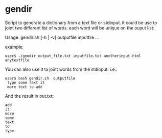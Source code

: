 gendir
======

Script to generate a dictionary from a text file or stdinput. it could be  use to joint two different list of words.
each word will be unique on the ouput list:

Usage:
  gendir.sh [-h | -v] outputfile inputfile ...

example:
```
user$ ./gendir output_file.txt inputfile.txt anotherinput.html anytextfile 
```

You can also use it to joint words from the stdinput:
i.e.: 
```
user$ bash gendir.sh  outputfile 
 type some text it
 more text to add
```
And the result in out.txt:
```
add
it
more
some
text
to
type
``` 
 
